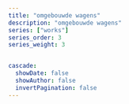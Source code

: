 ```yaml
---
title: "omgebouwde wagens"
description: "omgebouwde wagens"
series: ["works"]
series_order: 3
series_weight: 3


cascade:
  showDate: false
  showAuthor: false
  invertPagination: false
---
```

